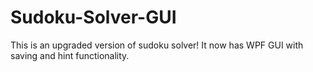 # Sudoku-Solver-GUI
This is an upgraded version of sudoku solver! It now has WPF GUI with saving and hint functionality.
